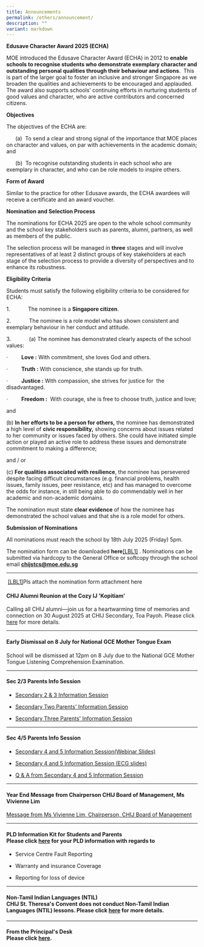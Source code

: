 ```yaml
---
title: Announcements
permalink: /others/announcement/
description: ""
variant: markdown
---
```

**Edusave Character Award 2025 (ECHA)**

MOE introduced the Edusave Character Award (ECHA) in 2012 to **enable schools to recognise students who demonstrate exemplary character and outstanding personal qualities through their behaviour and actions**.&nbsp; This is part of the larger goal to foster an inclusive and stronger Singapore as we broaden the qualities and achievements to be encouraged and applauded. The award also supports schools’ continuing efforts in nurturing students of good values and character, who are active contributors and concerned citizens.

**Objectives**

The objectives of the ECHA are:

&nbsp;&nbsp;&nbsp;&nbsp;&nbsp; (a)&nbsp; To send a clear and strong signal of the importance that MOE places on character and values, on par with achievements in the academic domain; and

&nbsp;&nbsp;&nbsp;&nbsp;&nbsp; (b)&nbsp; To recognise outstanding students in each school who are exemplary in character, and who can be role models to inspire others.

**Form of Award**

Similar to the practice for other Edusave awards, the ECHA awardees will receive a certificate and an award voucher.&nbsp;

**Nomination and Selection Process**

The nominations for ECHA 2025 are open to the whole school community and the school key stakeholders such as parents, alumni, partners, as well as members of the public.

The selection process will be managed in **three** stages and will involve representatives of at least 2 distinct groups of key stakeholders at each stage of the selection process to provide a diversity of perspectives and to enhance its robustness.

**Eligibility Criteria**

Students must satisfy the following eligibility criteria to be considered for ECHA:

1.&nbsp;&nbsp;&nbsp;&nbsp;&nbsp;&nbsp;&nbsp;&nbsp;&nbsp;&nbsp;&nbsp; The nominee is a **Singapore citizen**.

2.&nbsp;&nbsp;&nbsp;&nbsp;&nbsp;&nbsp;&nbsp;&nbsp;&nbsp;&nbsp;&nbsp; The nominee is a role model who has shown consistent and exemplary behaviour in her conduct and attitude.

3.&nbsp;&nbsp;&nbsp;&nbsp;&nbsp;&nbsp;&nbsp;&nbsp;&nbsp;&nbsp;&nbsp; (a) The nominee has demonstrated clearly aspects of the school values:

·&nbsp;&nbsp;&nbsp;&nbsp;&nbsp;&nbsp;&nbsp;&nbsp; **Love :** With commitment, she loves God and others.

·&nbsp;&nbsp;&nbsp;&nbsp;&nbsp;&nbsp;&nbsp;&nbsp; **Truth :** With conscience, she stands up for truth.

·&nbsp;&nbsp;&nbsp;&nbsp;&nbsp;&nbsp;&nbsp;&nbsp; **Justice :** With compassion, she strives for justice for&nbsp; the disadvantaged.

·&nbsp;&nbsp;&nbsp;&nbsp;&nbsp;&nbsp;&nbsp;&nbsp; **Freedom :**&nbsp; With courage, she is free to choose truth, justice and love;

and

(b) **In her efforts to be a person for others,** the nominee has demonstrated a high level of **civic responsibility,** showing concerns about issues related to her community or issues faced by others. She could have initiated simple action or played an active role to address these issues and demonstrate commitment to making a difference;

and / or

(c) **For qualities associated with resilience**, the nominee has persevered despite facing difficult circumstances (e.g. financial problems, health issues, family issues, peer resistance, etc) and has managed to overcome the odds for instance, in still being able to do commendably well in her academic and non-academic domains.

The nomination must state **clear evidence** of how the nominee has demonstrated the school values and that she is a role model for others.

**Submission of Nominations**

All nominations must reach the school by 18th July 2025 (Friday) 5pm.

The nomination form can be downloaded **here**[\[LBL1\]](#_msocom_1)&nbsp;. Nominations can be submitted via hardcopy to the General Office or softcopy through the school email [**chijstcs@moe.edu.sg**](mailto:chijstcs@moe.edu.sg)

* * *

&nbsp;[\[LBL1\]](#_msoanchor_1)Pls attach the nomination form attachment here
<p></p>
<h4>CHIJ Alumni Reunion at the Cozy IJ 'Kopitiam'</h4>
<p>Calling all CHIJ alumni—join us for a heartwarming time of memories and
connection on 30 August 2025 at CHIJ Secondary, Toa Payoh. Please click
<a href="/files/30 august 2025_with_qr final.pdf" rel="noopener nofollow" target="_blank">here</a> for more details.</p>
<hr>
<h4><strong>Early Dismissal on 8 July for National GCE Mother Tongue Exam<br></strong></h4>
<p>School will be dismissed at 12pm on 8 July due to the National GCE Mother
Tongue Listening Comprehension Examination.</p>
<hr>
<h4>Sec 2/3 Parents Info Session</h4>
<ul data-tight="true" class="tight">
<li>
<p></p>
<p><a href="/files/Sec_2___3_Info_Session__Main_.pdf" rel="noopener noreferrer nofollow" target="_blank">Secondary 2 &amp; 3 Information Session</a>
</p>
</li>
<li>
<p><a href="/files/Sec_2_Info_Session__YH_Address_.pdf" rel="noopener noreferrer nofollow" target="_blank">Secondary Two Parents' Information Session</a>
</p>
</li>
<li>
<p><a href="/files/Sec_3_Info_Session__YH_Address_.pdf" rel="noopener nofollow" target="_blank">Secondary Three Parents' Information Session</a>
</p>
</li>
</ul>
<hr>
<h4>Sec 4/5 Parents Info Session</h4>
<ul data-tight="true" class="tight">
<li>
<p></p>
<p><a href="/files/Sec_4_5_Info_Session_4_Apr_2025___Webinar.pdf" rel="noopener noreferrer nofollow" target="_blank">Secondary 4 and 5 Information Session(Webinar Slides)</a>
</p>
</li>
<li>
<p><a href="/files/Sec_4_5_Info_Session_Post_Sec_Pathways__ECG_.pdf" rel="noopener noreferrer nofollow" target="_blank">Secondary 4 and 5 Information Session (ECG slides)</a>
</p>
</li>
<li>
<p><a href="/files/Q_A_from_Sec_4_5_Info_Session.pdf" rel="noopener nofollow" target="_blank">Q &amp; A from Secondary 4 and 5 Information Session</a>
</p>
</li>
</ul>
<p></p>
<p></p>
<hr>
<h4><strong>Year End Message from Chairperson CHIJ Board of Management, Ms Vivienne Lim</strong></h4>
<p><a href="/files/Announcement/STC___2024_Year_Book_Chairperson_Statement__170th_Anniversary_.pdf" rel="noopener nofollow" target="_blank">Message from Ms Vivienne Lim, Chairperson, CHIJ Board of Management</a>
</p>
<hr>
<h4><strong>PLD Information Kit for Students and Parents</strong> <br>Please click&nbsp;<a href="/files/Student%20Device%20Information%20Kit_CHIJ%20STC.pdf" rel="noopener noreferrer nofollow" target="_blank">here</a>&nbsp;for your PLD information with regards to</h4>
<ul data-tight="true" class="tight">
<li>
<p>Service Centre Fault Reporting</p>
</li>
<li>
<p>Warranty and insurance Coverage</p>
</li>
<li>
<p>Reporting for loss of device</p>
</li>
</ul>
<hr>
<h4><strong>Non-Tamil Indian Languages (NTIL)</strong> <br>CHIJ St. Theresa's Convent does not conduct Non-Tamil Indian Languages (NTIL) lessons. Please click&nbsp;<a href="/others/announcement/non-tamil-indian-languages-ntil" rel="noopener noreferrer nofollow" target="_blank">here</a>&nbsp;for more details.</h4>
<hr>
<h4><strong>From the Principal's Desk</strong> <br>Please click&nbsp;<a href="/others/announcement/from-the-principals-desk" rel="noopener noreferrer nofollow" target="_blank">here</a>.</h4>
<p></p>
<p></p>
